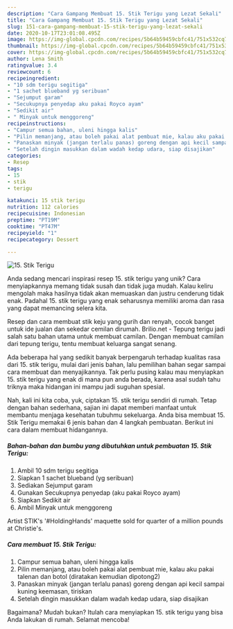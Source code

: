 ```yaml
---
description: "Cara Gampang Membuat 15. Stik Terigu yang Lezat Sekali"
title: "Cara Gampang Membuat 15. Stik Terigu yang Lezat Sekali"
slug: 151-cara-gampang-membuat-15-stik-terigu-yang-lezat-sekali
date: 2020-10-17T23:01:08.495Z
image: https://img-global.cpcdn.com/recipes/5b64b59459cbfc41/751x532cq70/15-stik-terigu-foto-resep-utama.jpg
thumbnail: https://img-global.cpcdn.com/recipes/5b64b59459cbfc41/751x532cq70/15-stik-terigu-foto-resep-utama.jpg
cover: https://img-global.cpcdn.com/recipes/5b64b59459cbfc41/751x532cq70/15-stik-terigu-foto-resep-utama.jpg
author: Lena Smith
ratingvalue: 3.4
reviewcount: 6
recipeingredient:
- "10 sdm terigu segitiga"
- "1 sachet blueband yg seribuan"
- "Sejumput garam"
- "Secukupnya penyedap aku pakai Royco ayam"
- "Sedikit air"
- " Minyak untuk menggoreng"
recipeinstructions:
- "Campur semua bahan, uleni hingga kalis"
- "Pilin memanjang, atau boleh pakai alat pembuat mie, kalau aku pakai talenan dan botol (diratakan kemudian dipotong2)"
- "Panaskan minyak (jangan terlalu panas) goreng dengan api kecil sampai kuning keemasan, tiriskan"
- "Setelah dingin masukkan dalam wadah kedap udara, siap disajikan"
categories:
- Resep
tags:
- 15
- stik
- terigu

katakunci: 15 stik terigu 
nutrition: 112 calories
recipecuisine: Indonesian
preptime: "PT19M"
cooktime: "PT47M"
recipeyield: "1"
recipecategory: Dessert

---
```



![15. Stik Terigu](https://img-global.cpcdn.com/recipes/5b64b59459cbfc41/751x532cq70/15-stik-terigu-foto-resep-utama.jpg)

Anda sedang mencari inspirasi resep 15. stik terigu yang unik? Cara menyiapkannya memang tidak susah dan tidak juga mudah. Kalau keliru mengolah maka hasilnya tidak akan memuaskan dan justru cenderung tidak enak. Padahal 15. stik terigu yang enak seharusnya memiliki aroma dan rasa yang dapat memancing selera kita.

Resep dan cara membuat stik keju yang gurih dan renyah, cocok banget untuk ide jualan dan sekedar cemilan dirumah. Brilio.net - Tepung terigu jadi salah satu bahan utama untuk membuat camilan. Dengan membuat camilan dari tepung terigu, tentu membuat keluarga sangat senang.

Ada beberapa hal yang sedikit banyak berpengaruh terhadap kualitas rasa dari 15. stik terigu, mulai dari jenis bahan, lalu pemilihan bahan segar sampai cara membuat dan menyajikannya. Tak perlu pusing kalau mau menyiapkan 15. stik terigu yang enak di mana pun anda berada, karena asal sudah tahu triknya maka hidangan ini mampu jadi suguhan spesial.


Nah, kali ini kita coba, yuk, ciptakan 15. stik terigu sendiri di rumah. Tetap dengan bahan sederhana, sajian ini dapat memberi manfaat untuk membantu menjaga kesehatan tubuhmu sekeluarga. Anda bisa membuat 15. Stik Terigu memakai 6 jenis bahan dan 4 langkah pembuatan. Berikut ini cara dalam membuat hidangannya.

<!--inarticleads1-->

##### Bahan-bahan dan bumbu yang dibutuhkan untuk pembuatan 15. Stik Terigu:

1. Ambil 10 sdm terigu segitiga
1. Siapkan 1 sachet blueband (yg seribuan)
1. Sediakan Sejumput garam
1. Gunakan Secukupnya penyedap (aku pakai Royco ayam)
1. Siapkan Sedikit air
1. Ambil  Minyak untuk menggoreng


Artist STIK&#39;s &#39;#HoldingHands&#39; maquette sold for quarter of a million pounds at Christie&#39;s. 

<!--inarticleads2-->

##### Cara membuat 15. Stik Terigu:

1. Campur semua bahan, uleni hingga kalis
1. Pilin memanjang, atau boleh pakai alat pembuat mie, kalau aku pakai talenan dan botol (diratakan kemudian dipotong2)
1. Panaskan minyak (jangan terlalu panas) goreng dengan api kecil sampai kuning keemasan, tiriskan
1. Setelah dingin masukkan dalam wadah kedap udara, siap disajikan




Bagaimana? Mudah bukan? Itulah cara menyiapkan 15. stik terigu yang bisa Anda lakukan di rumah. Selamat mencoba!
